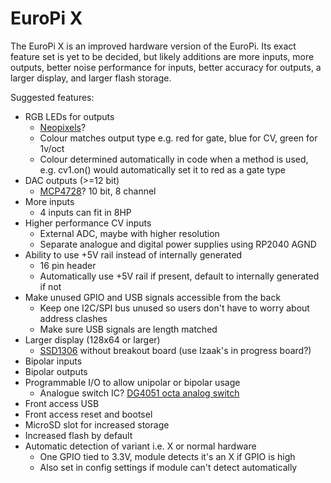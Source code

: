 # EuroPi X

The EuroPi X is an improved hardware version of the EuroPi. Its exact feature set is yet to be decided, but likely additions are more inputs, more outputs, better noise performance for inputs, better accuracy for outputs, a larger display, and larger flash storage.

Suggested features:
- RGB LEDs for outputs
  - [Neopixels](https://www.adafruit.com/product/4492?gclid=Cj0KCQjw2cWgBhDYARIsALggUhp21QpzSRPmMwkA5GLrfMsx_jSPfgyTrgrEi0MlV2bsC2WGbknoDSoaAqggEALw_wcB)?
  - Colour matches output type e.g. red for gate, blue for CV, green for 1v/oct
  - Colour determined automatically in code when a method is used, e.g. cv1.on() would automatically set it to red as a gate type
- DAC outputs (>=12 bit)
  - [MCP4728](https://shop.pimoroni.com/products/adafruit-mcp4728-quad-dac-with-eeprom-stemma-qt-qwiic?variant=31458498412627&currency=GBP&utm_source=google&utm_medium=cpc&utm_campaign=google+shopping?utm_source=google&utm_medium=surfaces&utm_campaign=shopping&gclid=Cj0KCQjwtsCgBhDEARIsAE7RYh3qANxNiQCtKDUFhGal1OTP4WOT_NSxUyUTKL1Pj_3x2VDyPnRayScaAk5DEALw_wcB)? 10 bit, 8 channel
- More inputs
  - 4 inputs can fit in 8HP
- Higher performance CV inputs
  - External ADC, maybe with higher resolution
  - Separate analogue and digital power supplies using RP2040 AGND
- Ability to use +5V rail instead of internally generated
  - 16 pin header
  - Automatically use +5V rail if present, default to internally generated if not
- Make unused GPIO and USB signals accessible from the back
  - Keep one I2C/SPI bus unused so users don't have to worry about address clashes
  - Make sure USB signals are length matched
- Larger display (128x64 or larger)
  - [SSD1306](https://www.buydisplay.com/serial-spi-1-3-inch-128x64-oled-display-module-ssd1306-white-on-black) without breakout board (use Izaak's in progress board?) 
- Bipolar inputs
- Bipolar outputs
- Programmable I/O to allow unipolar or bipolar usage
  - Analogue switch IC? [DG4051 octa analog switch](https://www.mouser.co.uk/ProductDetail/Vishay-Siliconix/DG4051EEQ-T1-GE3?qs=367PjNmvCmmPtnHZ5hoXyA%3D%3D)
- Front access USB
- Front access reset and bootsel
- MicroSD slot for increased storage
- Increased flash by default
- Automatic detection of variant i.e. X or normal hardware
  - One GPIO tied to 3.3V, module detects it's an X if GPIO is high
  - Also set in config settings if module can't detect automatically
